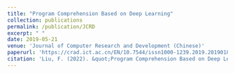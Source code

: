 ```yaml
---
title: "Program Comprehension Based on Deep Learning"
collection: publications
permalink: /publication/JCRD
excerpt: " "
date: 2019-05-21
venue: 'Journal of Computer Research and Development (Chinese)'
paperurl: 'https://crad.ict.ac.cn/EN/10.7544/issn1000-1239.2019.20190185'
citation: 'Liu, F. (2022). &quot;Program Comprehension Based on Deep Learning.&quot; <i>Journal of Computer Research and Development (Chinese). 2019</i>.'
---
```

